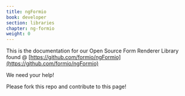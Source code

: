 ```yaml
---
title: ngFormio
book: developer
section: libraries
chapter: ng-formio
weight: 0
---
```

This is the documentation for our Open Source Form Renderer Library found @ [https://github.com/formio/ngFormio](https://github.com/formio/ngFormio)

We need your help!

Please fork this repo and contribute to this page!
